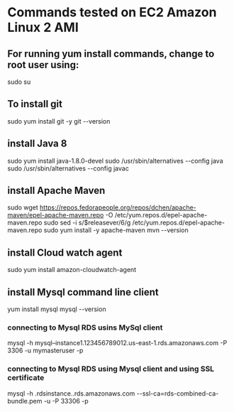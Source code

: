 # Commands tested on EC2 Amazon Linux 2 AMI

## For running yum install commands, change to root user using:
sudo su

## To install git
sudo yum install git -y
git --version

## install Java 8
sudo yum install java-1.8.0-devel
sudo /usr/sbin/alternatives --config java
sudo /usr/sbin/alternatives --config javac

## install Apache Maven
sudo wget https://repos.fedorapeople.org/repos/dchen/apache-maven/epel-apache-maven.repo -O /etc/yum.repos.d/epel-apache-maven.repo
sudo sed -i s/\$releasever/6/g /etc/yum.repos.d/epel-apache-maven.repo
sudo yum install -y apache-maven
mvn --version

## install Cloud watch agent
sudo yum install amazon-cloudwatch-agent

## install Mysql command line client
yum install mysql
mysql --version
### connecting to Mysql RDS usins MySql client
mysql -h mysql–instance1.123456789012.us-east-1.rds.amazonaws.com -P 3306 -u mymasteruser -p
### connecting to Mysql RDS using Mysql client and using SSL certificate
mysql -h <aws-account>.rdsinstance.<region>.rds.amazonaws.com --ssl-ca=rds-combined-ca-bundle.pem -u <user> -P 33306 -p
